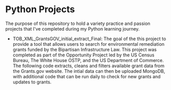 # Python Projects

The purpose of this repository to hold a variety practice and passion projects that I've completed during my Python learning journey.

* TOB_XML_GrantsGOV_initial_extract_Final: The goal of the this project to provide a tool that allows users to search for environmental remediation grants funded by the Bipartisan Infrastructure Law. This project was completed as part of the Opportunity Project led by the US Census Bureau, The White House OSTP, and the US Department of Commerce. The following code extracts, cleans and filters available grant data from the Grants.gov website. The intial data can then be uploaded MongoDB, with additional code that can be run daily to check for new grants and updates to grants.
